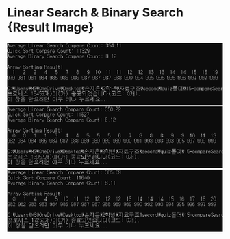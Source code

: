 # Linear Search & Binary Search {Result Image}
![](./compareSearches1.PNG)
![](./compareSearches2.PNG)
![](./compareSearches3.PNG)
